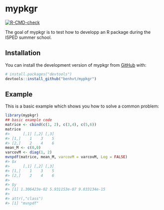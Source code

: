 
<!-- README.md is generated from README.Rmd. Please edit that file -->

# mypkgr

<!-- badges: start -->

[![R-CMD-check](https://github.com/benhvt/mypkgr/workflows/R-CMD-check/badge.svg)](https://github.com/benhvt/mypkgr/actions)
<!-- badges: end -->

The goal of mypkgr is to test how to developp an R package during the
ISPED summer school.

## Installation

You can install the development version of mypkgr from
[GitHub](https://github.com/) with:

``` r
# install.packages("devtools")
devtools::install_github("benhvt/mypkgr")
```

## Example

This is a basic example which shows you how to solve a common problem:

``` r
library(mypkgr)
## basic example code
matrice <- cbind(c(1, 2), c(3,4), c(5,6))
matrice
#>      [,1] [,2] [,3]
#> [1,]    1    3    5
#> [2,]    2    4    6
mean_M <- c(0,0)
varcovM <- diag(1, 2)
mvnpdf(matrice, mean_M, varcovM = varcovM, Log = FALSE)
#> $x
#>      [,1] [,2] [,3]
#> [1,]    1    3    5
#> [2,]    2    4    6
#> 
#> $y
#> [1] 1.306423e-02 5.931153e-07 9.033134e-15
#> 
#> attr(,"class")
#> [1] "mvnpdf"
```
